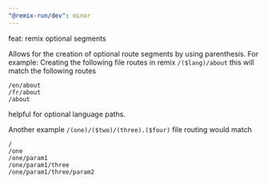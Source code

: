 ```yaml
---
"@remix-run/dev": minor
---
```


feat: remix optional segments  

Allows for the creation of optional route segments by using parenthesis. For example:
Creating the following file routes in remix `/($lang)/about`
this will match the following routes 
```
/en/about
/fr/about
/about
```

helpful for optional language paths.

Another example `/(one)/($two)/(three).($four)` file routing would match
```
/
/one
/one/param1
/one/param1/three
/one/param1/three/param2
```
